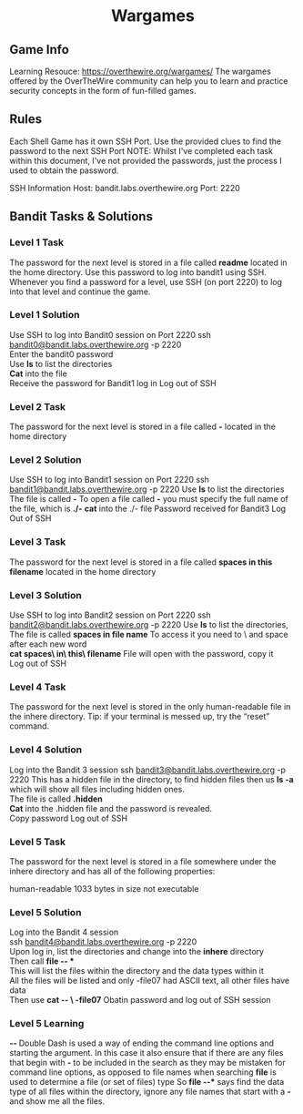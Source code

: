 <h1 align="center">Wargames</h1>

<h2>Game Info</h2>

Learning Resouce: <href>https://overthewire.org/wargames/</href>
The wargames offered by the OverTheWire community can help you to learn and practice security concepts in the form of fun-filled games.

<h2>Rules </h2>

Each Shell Game has it own SSH Port. 
Use the provided clues to find the password to the next SSH Port
NOTE: Whilst I've completed each task within this document, I've not provided the passwords, just the process I used to obtain the password. 

SSH Information
Host: bandit.labs.overthewire.org
Port: 2220

<h2>Bandit Tasks & Solutions </h2>

<h3>Level 1 Task</h3>
The password for the next level is stored in a file called <strong>readme</strong> located in the home directory. Use this password to log into bandit1 using SSH. Whenever you find a password for a level, use SSH (on port 2220) to log into that level and continue the game.

<h3>Level 1 Solution</h3>

Use SSH to log into Bandit0 session on Port 2220 
ssh bandit0@bandit.labs.overthewire.org -p 2220  
Enter the bandit0 password  
Use <strong>ls</strong> to list the directories  
<strong>Cat</strong> into the file  
Receive the password for Bandit1 log in
Log out of SSH

<h3>Level 2 Task</h3>
The password for the next level is stored in a file called <strong>-</strong> located in the home directory 

<h3>Level 2 Solution</h3>

Use SSH to log into Bandit1 session on Port 2220 
ssh bandit1@bandit.labs.overthewire.org -p 2220 
Use <strong>ls</strong> to list the directories 
The file is called <strong>-</strong> 
To open a file called <strong>-</strong> you must specify the full name of the file, which is <strong>./-</strong>
<strong>cat</strong> into the ./- file
Password received for Bandit3 
Log Out of SSH  

<h3>Level 3 Task</h3>
The password for the next level is stored in a file called <strong>spaces in this filename</strong> located in the home directory

<h3>Level 3 Solution</h3>

Use SSH to log into Bandit2 session on Port 2220 
ssh bandit2@bandit.labs.overthewire.org -p 2220 
Use <strong>ls</strong> to list the directories,  
The file is called <strong>spaces in file name</strong>
To access it you need to \ and space after each new word  
<strong>cat spaces\ in\ this\ filename</strong> 
File will open with the password, copy it  
Log out of SSH  

<h3>Level 4 Task</h3>
The password for the next level is stored in the only human-readable file in the inhere directory. Tip: if your terminal is messed up, try the “reset” command. 

<h3>Level 4 Solution</h3>

Log into the Bandit 3 session 
ssh bandit3@bandit.labs.overthewire.org -p 2220 
This has a hidden file in the directory, to find hidden files then us <strong>ls -a</strong> which will show all files including hidden ones.  
The file is called <strong>.hidden</strong>  
<strong>Cat</strong> into the .hidden file and the password is revealed.  
Copy password
Log out of SSH 

<h3>Level 5 Task</h3>

The password for the next level is stored in a file somewhere under the inhere directory and has all of the following properties:

human-readable
1033 bytes in size
not executable

<h3>Level 5 Solution</h3>

Log into the Bandit 4 session \
ssh bandit4@bandit.labs.overthewire.org -p 2220 \
Upon log in, list the directories and change into the <strong>inhere</strong> directory \
Then call <strong>file -- *</strong> \
This will list the files within the directory and the data types within it \
All the files will be listed and only -file07 had ASCII text, all other files have data \
Then use <strong>cat -- \ -file07</strong>
Obatin password and log out of SSH session 

<h3>Level 5 Learning</h3>

<strong> -- </strong> Double Dash is used a way of ending the command line options and starting the argument. 
In this case it also ensure that if there are any files that begin with <strong> - </strong> to be included in the search as they may be mistaken for command line options, as opposed to file names when searching
<strong>file</strong> is used to determine a file (or set of files) type 
So <strong>file --*</strong> says find the data type of all files within the directory, ignore any file names that start with a <strong>-</strong> and show me all the files. 
